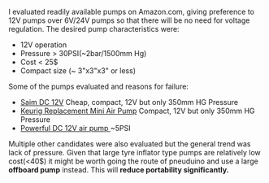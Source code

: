 I evaluated readily available pumps on Amazon.com, giving preference to 12V pumps over 6V/24V pumps so that there will be no need for voltage regulation. The desired pump characteristics were:

- 12V operation
- Pressure > 30PSI(~2bar/1500mm Hg)
- Cost < 25$
- Compact size (~ 3"x3"x3" or less)

Some of the pumps evaluated and reasons for failure:

- [Saim DC 12V](https://www.amazon.com/Saim-Motor-Aquarium-Oxygen-Circulate/dp/B0716V496V/ref=sr_1_9?s=hi&ie=UTF8&qid=1521917975&sr=1-9&keywords=air+pump+12v) Cheap, compact, 12V but only 350mm HG Pressure
- [Keurig Replacement Mini Air Pump](https://www.amazon.com/Keurig-Replacement-Mini-U-S-SOLID/dp/B01BFNEVEQ/ref=sr_1_12?s=hi&ie=UTF8&qid=1521917975&sr=1-12&keywords=air+pump+12v) Compact, 12V but only 350mm HG Pressure
- [Powerful DC 12V air pump ](https://www.amazon.com/dp/B01LRWOFHS/ref=sxbs_sxwds-stppvp_2?pf_rd_m=ATVPDKIKX0DER&pf_rd_p=3467859002&pd_rd_wg=qcnwv&pf_rd_r=8PFF8GJZX18M2M89ZNWE&pf_rd_s=desktop-sx-bottom-slot&pf_rd_t=301&pd_rd_i=B01LRWOFHS&pd_rd_w=UCCSl&pf_rd_i=air+pump+12v&pd_rd_r=7b88f504-cfa9-40d4-afc6-16a19a6dee1a&ie=UTF8&qid=1521918006&sr=2) ~5PSI

Multiple other candidates were also evaluated but the general trend was lack of pressure. Given that large tyre inflator type pumps are relatively low cost(<40$) it might be worth going the route of pneuduino and use a large **offboard pump** instead. This will **reduce portability significantly.**
